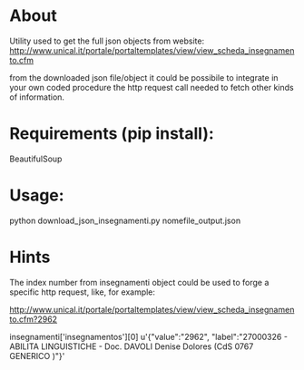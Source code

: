 About
=============================
Utility used to get the full json objects from website:
http://www.unical.it/portale/portaltemplates/view/view_scheda_insegnamento.cfm

from the downloaded json file/object it could be possibile to integrate in your own coded procedure the http request call needed to fetch other kinds of information.

Requirements (pip install):
=============================
BeautifulSoup


Usage:
=============================
python download_json_insegnamenti.py nomefile_output.json


Hints
=============================

The index number from insegnamenti object could be used to forge a specific http request, like, for example:

http://www.unical.it/portale/portaltemplates/view/view_scheda_insegnamento.cfm?2962

insegnamenti['insegnamentos'][0]
u'{"value":"2962", "label":"27000326  - ABILITA LINGUISTICHE - Doc. DAVOLI Denise Dolores (CdS 0767 GENERICO )"}'

